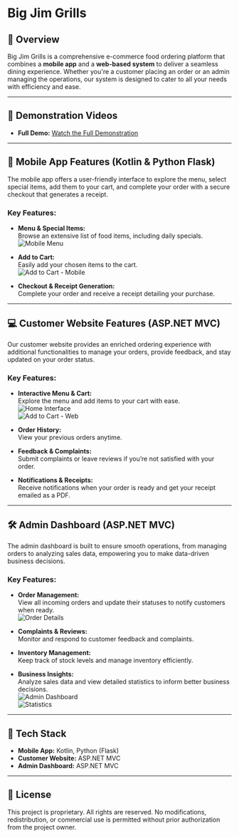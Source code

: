 # Big Jim Grills

## 🚀 Overview

Big Jim Grills is a comprehensive e-commerce food ordering platform that combines a **mobile app** and a **web-based system** to deliver a seamless dining experience. Whether you're a customer placing an order or an admin managing the operations, our system is designed to cater to all your needs with efficiency and ease.

---

## 🎥 Demonstration Videos
 
- **Full Demo:** [Watch the Full Demonstration](https://youtu.be/8F2p_PhdriM)

---

## 📱 Mobile App Features (Kotlin & Python Flask)

The mobile app offers a user-friendly interface to explore the menu, select special items, add them to your cart, and complete your order with a secure checkout that generates a receipt.

### **Key Features:**

- **Menu & Special Items:**  
  Browse an extensive list of food items, including daily specials.  
  ![Mobile Menu](./bigjim_screenshots/mobile_menu.png)

- **Add to Cart:**  
  Easily add your chosen items to the cart.  
  ![Add to Cart - Mobile](./bigjim_screenshots/add_to_cart.png)

- **Checkout & Receipt Generation:**  
  Complete your order and receive a receipt detailing your purchase.

---

## 💻 Customer Website Features (ASP.NET MVC)

Our customer website provides an enriched ordering experience with additional functionalities to manage your orders, provide feedback, and stay updated on your order status.

### **Key Features:**

- **Interactive Menu & Cart:**  
  Explore the menu and add items to your cart with ease.  
  ![Home Interface](./bigjim_screenshots/home.png)  
  ![Add to Cart - Web](./bigjim_screenshots/add_to_cart_web.png)

- **Order History:**  
  View your previous orders anytime.

- **Feedback & Complaints:**  
  Submit complaints or leave reviews if you’re not satisfied with your order.

- **Notifications & Receipts:**  
  Receive notifications when your order is ready and get your receipt emailed as a PDF.

---

## 🛠️ Admin Dashboard (ASP.NET MVC)

The admin dashboard is built to ensure smooth operations, from managing orders to analyzing sales data, empowering you to make data-driven business decisions.

### **Key Features:**

- **Order Management:**  
  View all incoming orders and update their statuses to notify customers when ready.  
  ![Order Details](./bigjim_screenshots/order_details.png)

- **Complaints & Reviews:**  
  Monitor and respond to customer feedback and complaints.

- **Inventory Management:**  
  Keep track of stock levels and manage inventory efficiently.

- **Business Insights:**  
  Analyze sales data and view detailed statistics to inform better business decisions.  
  ![Admin Dashboard](./bigjim_screenshots/admin_dashboard.png)  
  ![Statistics](./bigjim_screenshots/stats.png)

---

## 🔧 Tech Stack

- **Mobile App:** Kotlin, Python (Flask)
- **Customer Website:** ASP.NET MVC
- **Admin Dashboard:** ASP.NET MVC

---


## 📜 License

This project is proprietary. All rights are reserved. No modifications, redistribution, or commercial use is permitted without prior authorization from the project owner.
